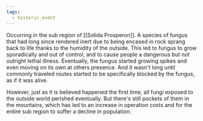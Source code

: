 ```yaml
---
tags:
  - historic_event
---
```

Occurring in the sub region of [[Solida Prosperon]]. A species of fungus that had long since rendered inert due to being encased in rock sprang back to life thanks to the humidity of the outside.
This led to fungus to grow sporadically and out of control, and to cause people a dangerous but not outright lethal illness.
Eventually, the fungus started growing spikes and even moving on its own at others presence. And it wasn't long until commonly traveled routes started to be specifically blocked by the fungus, as if it was alive.

However, just as it is believed happened the first time, all fungi exposed to the outside world perished eventually. But there's still pockets of them in the mountains, which has led to an increase in operation costs and for the entire sub region to suffer a decline in population.